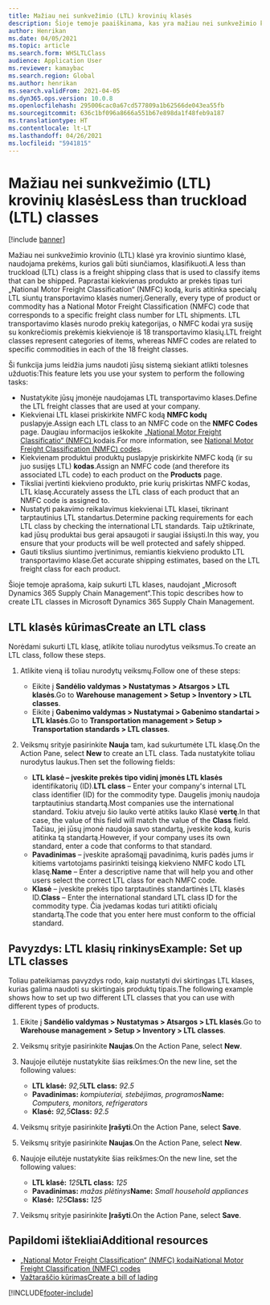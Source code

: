 ```yaml
---
title: Mažiau nei sunkvežimio (LTL) krovinių klasės
description: Šioje temoje paaiškinama, kas yra mažiau nei sunkvežimio krovinio (LTL) klasės ir aprašoma, kaip jas nustatyti programoje „Microsoft Dynamics 365 Supply Chain Management“.
author: Henrikan
ms.date: 04/05/2021
ms.topic: article
ms.search.form: WHSLTLClass
audience: Application User
ms.reviewer: kamaybac
ms.search.region: Global
ms.author: henrikan
ms.search.validFrom: 2021-04-05
ms.dyn365.ops.version: 10.0.8
ms.openlocfilehash: 295006cac0a67cd577809a1b62566de043ea55fb
ms.sourcegitcommit: 636c1bf096a8666a551b67e898da1f48feb9a187
ms.translationtype: HT
ms.contentlocale: lt-LT
ms.lasthandoff: 04/26/2021
ms.locfileid: "5941815"
---
```

# <a name="less-than-truckload-ltl-classes"></a><span data-ttu-id="475a1-103">Mažiau nei sunkvežimio (LTL) krovinių klasės</span><span class="sxs-lookup"><span data-stu-id="475a1-103">Less than truckload (LTL) classes</span></span>

[!include [banner](../includes/banner.md)]

<span data-ttu-id="475a1-104">Mažiau nei sunkvežimio krovinio (LTL) klasė yra krovinio siuntimo klasė, naudojama prekėms, kurios gali būti siunčiamos, klasifikuoti.</span><span class="sxs-lookup"><span data-stu-id="475a1-104">A less than truckload (LTL) class is a freight shipping class that is used to classify items that can be shipped.</span></span> <span data-ttu-id="475a1-105">Paprastai kiekvienas produkto ar prekės tipas turi „National Motor Freight Classification“ (NMFC) kodą, kuris atitinka specialų LTL siuntų transportavimo klasės numerį.</span><span class="sxs-lookup"><span data-stu-id="475a1-105">Generally, every type of product or commodity has a National Motor Freight Classification (NMFC) code that corresponds to a specific freight class number for LTL shipments.</span></span> <span data-ttu-id="475a1-106">LTL transportavimo klasės nurodo prekių kategorijas, o NMFC kodai yra susiję su konkrečiomis prekėmis kiekvienoje iš 18 transportavimo klasių.</span><span class="sxs-lookup"><span data-stu-id="475a1-106">LTL freight classes represent categories of items, whereas NMFC codes are related to specific commodities in each of the 18 freight classes.</span></span>

<span data-ttu-id="475a1-107">Ši funkcija jums leidžia jums naudoti jūsų sistemą siekiant atlikti tolesnes užduotis:</span><span class="sxs-lookup"><span data-stu-id="475a1-107">This feature lets you use your system to perform the following tasks:</span></span>

- <span data-ttu-id="475a1-108">Nustatykite jūsų įmonėje naudojamas LTL transportavimo klases.</span><span class="sxs-lookup"><span data-stu-id="475a1-108">Define the LTL freight classes that are used at your company.</span></span>
- <span data-ttu-id="475a1-109">Kiekvienai LTL klasei priskirkite NMFC kodą **NMFC kodų** puslapyje.</span><span class="sxs-lookup"><span data-stu-id="475a1-109">Assign each LTL class to an NMFC code on the **NMFC Codes** page.</span></span> <span data-ttu-id="475a1-110">Daugiau informacijos ieškokite [„National Motor Freight Classificatio“ (NMFC) ](nmfc-codes.md) kodais.</span><span class="sxs-lookup"><span data-stu-id="475a1-110">For more information, see [National Motor Freight Classification (NMFC) codes](nmfc-codes.md).</span></span>
- <span data-ttu-id="475a1-111">Kiekvienam produktui produktų puslapyje priskirkite NMFC kodą (ir su juo susijęs LTL) **kodas**.</span><span class="sxs-lookup"><span data-stu-id="475a1-111">Assign an NMFC code (and therefore its associated LTL code) to each product on the **Products** page.</span></span>
- <span data-ttu-id="475a1-112">Tiksliai įvertinti kiekvieno produkto, prie kurių priskirtas NMFC kodas, LTL klasę.</span><span class="sxs-lookup"><span data-stu-id="475a1-112">Accurately assess the LTL class of each product that an NMFC code is assigned to.</span></span>
- <span data-ttu-id="475a1-113">Nustatyti pakavimo reikalavimus kiekvienai LTL klasei, tikrinant tarptautinius LTL standartus.</span><span class="sxs-lookup"><span data-stu-id="475a1-113">Determine packing requirements for each LTL class by checking the international LTL standards.</span></span> <span data-ttu-id="475a1-114">Taip užtikrinate, kad jūsų produktai bus gerai apsaugoti ir saugiai išsiųsti.</span><span class="sxs-lookup"><span data-stu-id="475a1-114">In this way, you ensure that your products will be well protected and safely shipped.</span></span>
- <span data-ttu-id="475a1-115">Gauti tikslius siuntimo įvertinimus, remiantis kiekvieno produkto LTL transportavimo klase.</span><span class="sxs-lookup"><span data-stu-id="475a1-115">Get accurate shipping estimates, based on the LTL freight class for each product.</span></span>

<span data-ttu-id="475a1-116">Šioje temoje aprašoma, kaip sukurti LTL klases, naudojant „Microsoft Dynamics 365 Supply Chain Management“.</span><span class="sxs-lookup"><span data-stu-id="475a1-116">This topic describes how to create LTL classes in Microsoft Dynamics 365 Supply Chain Management.</span></span>

## <a name="create-an-ltl-class"></a><span data-ttu-id="475a1-117">LTL klasės kūrimas</span><span class="sxs-lookup"><span data-stu-id="475a1-117">Create an LTL class</span></span>

<span data-ttu-id="475a1-118">Norėdami sukurti LTL klasę, atlikite toliau nurodytus veiksmus.</span><span class="sxs-lookup"><span data-stu-id="475a1-118">To create an LTL class, follow these steps.</span></span>

1. <span data-ttu-id="475a1-119">Atlikite vieną iš toliau nurodytų veiksmų.</span><span class="sxs-lookup"><span data-stu-id="475a1-119">Follow one of these steps:</span></span>

    - <span data-ttu-id="475a1-120">Eikite į **Sandėlio valdymas \> Nustatymas \> Atsargos \> LTL klasės**.</span><span class="sxs-lookup"><span data-stu-id="475a1-120">Go to **Warehouse management \> Setup \> Inventory \> LTL classes**.</span></span>
    - <span data-ttu-id="475a1-121">Eikite į **Gabenimo valdymas \> Nustatymai \> Gabenimo standartai \> LTL klasės**.</span><span class="sxs-lookup"><span data-stu-id="475a1-121">Go to **Transportation management \> Setup \> Transportation standards \> LTL classes**.</span></span>

2. <span data-ttu-id="475a1-122">Veiksmų srityje pasirinkite **Nauja** tam, kad sukurtumėte LTL klasę.</span><span class="sxs-lookup"><span data-stu-id="475a1-122">On the Action Pane, select **New** to create an LTL class.</span></span> <span data-ttu-id="475a1-123">Tada nustatykite toliau nurodytus laukus.</span><span class="sxs-lookup"><span data-stu-id="475a1-123">Then set the following fields:</span></span>

    - <span data-ttu-id="475a1-124">**LTL klasė – įveskite prekės tipo vidinį įmonės LTL klasės** identifikatorių (ID).</span><span class="sxs-lookup"><span data-stu-id="475a1-124">**LTL class** – Enter your company's internal LTL class identifier (ID) for the commodity type.</span></span> <span data-ttu-id="475a1-125">Daugelis įmonių naudoja tarptautinius standartą.</span><span class="sxs-lookup"><span data-stu-id="475a1-125">Most companies use the international standard.</span></span> <span data-ttu-id="475a1-126">Tokiu atveju šio lauko vertė atitiks lauko Klasė **vertę**.</span><span class="sxs-lookup"><span data-stu-id="475a1-126">In that case, the value of this field will match the value of the **Class** field.</span></span> <span data-ttu-id="475a1-127">Tačiau, jei jūsų įmonė naudoja savo standartą, įveskite kodą, kuris atitinka tą standartą.</span><span class="sxs-lookup"><span data-stu-id="475a1-127">However, if your company uses its own standard, enter a code that conforms to that standard.</span></span>
    - <span data-ttu-id="475a1-128">**Pavadinimas** – įveskite aprašomąjį pavadinimą, kuris padės jums ir kitiems vartotojams pasirinkti teisingą kiekvieno NMFC kodo LTL klasę.</span><span class="sxs-lookup"><span data-stu-id="475a1-128">**Name** – Enter a descriptive name that will help you and other users select the correct LTL class for each NMFC code.</span></span>
    - <span data-ttu-id="475a1-129">**Klasė** – įveskite prekės tipo tarptautinės standartinės LTL klasės ID.</span><span class="sxs-lookup"><span data-stu-id="475a1-129">**Class** – Enter the international standard LTL class ID for the commodity type.</span></span> <span data-ttu-id="475a1-130">Čia įvedamas kodas turi atitikti oficialų standartą.</span><span class="sxs-lookup"><span data-stu-id="475a1-130">The code that you enter here must conform to the official standard.</span></span>

## <a name="example-set-up-ltl-classes"></a><span data-ttu-id="475a1-131">Pavyzdys: LTL klasių rinkinys</span><span class="sxs-lookup"><span data-stu-id="475a1-131">Example: Set up LTL classes</span></span>

<span data-ttu-id="475a1-132">Toliau pateikiamas pavyzdys rodo, kaip nustatyti dvi skirtingas LTL klases, kurias galima naudoti su skirtingais produktų tipais.</span><span class="sxs-lookup"><span data-stu-id="475a1-132">The following example shows how to set up two different LTL classes that you can use with different types of products.</span></span>

1. <span data-ttu-id="475a1-133">Eikite į **Sandėlio valdymas \> Nustatymas \> Atsargos \> LTL klasės**.</span><span class="sxs-lookup"><span data-stu-id="475a1-133">Go to **Warehouse management \> Setup \> Inventory \> LTL classes**.</span></span>
1. <span data-ttu-id="475a1-134">Veiksmų srityje pasirinkite **Naujas**.</span><span class="sxs-lookup"><span data-stu-id="475a1-134">On the Action Pane, select **New**.</span></span>
1. <span data-ttu-id="475a1-135">Naujoje eilutėje nustatykite šias reikšmes:</span><span class="sxs-lookup"><span data-stu-id="475a1-135">On the new line, set the following values:</span></span>

    - <span data-ttu-id="475a1-136">**LTL klasė:** *92,5*</span><span class="sxs-lookup"><span data-stu-id="475a1-136">**LTL class:** *92.5*</span></span>
    - <span data-ttu-id="475a1-137">**Pavadinimas:** *kompiuteriai, stebėjimas, programos*</span><span class="sxs-lookup"><span data-stu-id="475a1-137">**Name:** *Computers, monitors, refrigerators*</span></span>
    - <span data-ttu-id="475a1-138">**Klasė:** *92,5*</span><span class="sxs-lookup"><span data-stu-id="475a1-138">**Class:** *92.5*</span></span>

1. <span data-ttu-id="475a1-139">Veiksmų srityje pasirinkite **Įrašyti**.</span><span class="sxs-lookup"><span data-stu-id="475a1-139">On the Action Pane, select **Save**.</span></span>
1. <span data-ttu-id="475a1-140">Veiksmų srityje pasirinkite **Naujas**.</span><span class="sxs-lookup"><span data-stu-id="475a1-140">On the Action Pane, select **New**.</span></span>
1. <span data-ttu-id="475a1-141">Naujoje eilutėje nustatykite šias reikšmes:</span><span class="sxs-lookup"><span data-stu-id="475a1-141">On the new line, set the following values:</span></span>

    - <span data-ttu-id="475a1-142">**LTL klasė:** *125*</span><span class="sxs-lookup"><span data-stu-id="475a1-142">**LTL class:** *125*</span></span>
    - <span data-ttu-id="475a1-143">**Pavadinimas:** *mažas plėtinys*</span><span class="sxs-lookup"><span data-stu-id="475a1-143">**Name:** *Small household appliances*</span></span>
    - <span data-ttu-id="475a1-144">**Klasė:** *125*</span><span class="sxs-lookup"><span data-stu-id="475a1-144">**Class:** *125*</span></span>

1. <span data-ttu-id="475a1-145">Veiksmų srityje pasirinkite **Įrašyti**.</span><span class="sxs-lookup"><span data-stu-id="475a1-145">On the Action Pane, select **Save**.</span></span>

## <a name="additional-resources"></a><span data-ttu-id="475a1-146">Papildomi ištekliai</span><span class="sxs-lookup"><span data-stu-id="475a1-146">Additional resources</span></span>

- [<span data-ttu-id="475a1-147">„National Motor Freight Classification“ (NMFC) kodai</span><span class="sxs-lookup"><span data-stu-id="475a1-147">National Motor Freight Classification (NMFC) codes</span></span>](nmfc-codes.md)
- [<span data-ttu-id="475a1-148">Važtaraščio kūrimas</span><span class="sxs-lookup"><span data-stu-id="475a1-148">Create a bill of lading</span></span>](create-bill-of-lading.md)

[!INCLUDE[footer-include](../../includes/footer-banner.md)]
